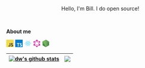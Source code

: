 <p align="center">
  <a>Hello, I'm Bill. I do open source!</a>
</p>
<br />

**About me**

<code><img height="20" alt="javascript" src="https://raw.githubusercontent.com/github/explore/80688e429a7d4ef2fca1e82350fe8e3517d3494d/topics/javascript/javascript.png"></code>
<code><img height="20" alt="typescript" src="https://raw.githubusercontent.com/github/explore/80688e429a7d4ef2fca1e82350fe8e3517d3494d/topics/typescript/typescript.png"></code>
<code><img height="20" alt="react" src="https://raw.githubusercontent.com/github/explore/80688e429a7d4ef2fca1e82350fe8e3517d3494d/topics/react/react.png"></code>
<code><img height="20" alt="graphql" src="https://raw.githubusercontent.com/github/explore/5c058a388828bb5fde0bcafd4bc867b5bb3f26f3/topics/graphql/graphql.png"></code>
<code><img height="20" alt="nodejs" src="https://raw.githubusercontent.com/github/explore/80688e429a7d4ef2fca1e82350fe8e3517d3494d/topics/nodejs/nodejs.png"></code>    

| <a href="#"><img align="center" src="https://github-readme-stats.vercel.app/api?username=Iovedw&show_icons=true&include_all_commits=true&theme=buefy&hide_border=true" alt="dw's github stats" /></a> | <a href="#"><img align="center" src="https://github-readme-stats.vercel.app/api/top-langs/?username=Iovedw&langs_count=8&hide=java,php,CoffeeScript, TSQL&layout=compact&theme=buefy&hide_border=true" /></a> |
| ------------- | ------------- |
